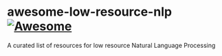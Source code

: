 # awesome-low-resource-nlp [![Awesome](https://awesome.re/badge.svg)](https://awesome.re)
A curated list of resources for low resource Natural Language Processing 
